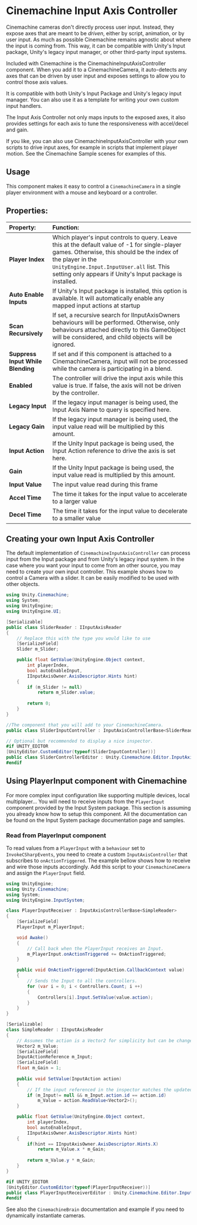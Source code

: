# Cinemachine Input Axis Controller

Cinemachine cameras don't directly process user input. Instead, they expose axes that are meant to be _driven_, either by script, animation, or by user input. As much as possible Cinemachine remains agnostic about where the input is coming from. This way, it can be compatible with Unity's Input package, Unity's legacy input manager, or other third-party input systems.

Included with Cinemachine is the CinemachineInputAxisController component. When you add it to a CinemachineCamera, it auto-detects any axes that can be driven by user input and exposes settings to allow you to control those axis values.

It is compatible with both Unity's Input Package and Unity's legacy input manager. You can also use it as a template for writing your own custom input handlers.

The Input Axis Controller not only maps inputs to the exposed axes, it also provides settings for each axis to tune the responsiveness with accel/decel and gain.

If you like, you can also use CinemachineInputAxisController with your own scripts to drive input axes, for example in scripts that implement player motion. See the Cinemachine Sample scenes for examples of this.

## Usage

This component makes it easy to control a `CinemachineCamera` in a single player environment with a mouse and keyboard or a controller.

## Properties:

| **Property:** | **Function:** |
|:---|:---|
| __Player Index__ | Which player's input controls to query. Leave this at the default value of -1 for single-player games. Otherwise, this should be the index of the player in the `UnityEngine.Input.InputUser.all` list. This setting only appears if Unity's Input package is installed. |
| __Auto Enable Inputs__ | If Unity's Input package is installed, this option is available. It will automatically enable any mapped input actions at startup |
| __Scan Recursively__ | If set, a recursive search for IInputAxisOwners behaviours will be performed.  Otherwise, only behaviours attached directly to this GameObject will be considered, and child objects will be ignored. |
| __Suppress Input While Blending__ | If set and if this component is attached to a CinemachineCamera, input will not be processed while the camera is participating in a blend. |
| __Enabled__ | The controller will drive the input axis while this value is true.  If false, the axis will not be driven by the controller. |
| __Legacy Input__ | If the legacy input manager is being used, the Input Axis Name to query is specified here. |
| __Legacy Gain__ | If the legacy input manager is being used, the input value read will be multiplied by this amount. |
| __Input Action__ | If the Unity Input package is being used, the Input Action reference to drive the axis is set here. |
| __Gain__ | If the Unity Input package is being used, the input value read is multiplied by this amount. |
| __Input Value__ | The input value read during this frame |
| __Accel Time__ | The time it takes for the input value to accelerate to a larger value |
| __Decel Time__ | The time it takes for the input value to decelerate to a smaller value |

## Creating your own Input Axis Controller

The default implementation of `CinemachineInputAxisController` can process input from the Input package and from Unity's legacy input system. In the case where you want your input to come from an other source, you may need to create your own input controller. This example shows how to control a Camera with a slider. It can be easily modified to be used with other objects.

```cs
using Unity.Cinemachine;
using System;
using UnityEngine;
using UnityEngine.UI;

[Serializable]
public class SliderReader : IInputAxisReader 
{
    // Replace this with the type you would like to use
    [SerializeField]
    Slider m_Slider; 

    public float GetValue(UnityEngine.Object context, 
        int playerIndex, 
        bool autoEnableInput, 
        IInputAxisOwner.AxisDescriptor.Hints hint)
    {
        if (m_Slider != null)
            return m_Slider.value;
        
        return 0;
    }
}

//The component that you will add to your CinemachineCamera.
public class SliderInputController : InputAxisControllerBase<SliderReader> {} 

// Optional but recommended to display a nice inspector.
#if UNITY_EDITOR
[UnityEditor.CustomEditor(typeof(SliderInputController))]
public class SliderControllerEditor : Unity.Cinemachine.Editor.InputAxisControllerEditor {}
#endif
```

## Using PlayerInput component with Cinemachine

For more complex input configuration like supporting multiple devices, local multiplayer... You will need to receive inputs from the `PlayerInput` component provided by the Input System package. This section is assuming you already know how to setup this component. All the documentation can be found on the Input System package documentation page and samples.

### Read from PlayerInput component

To read values from a `PlayerInput` with a `behaviour` set to `InvokeCSharpEvents`, you need to create a custom `InputAxisController` that subscribes to `onActionTriggered`. The example bellow shows how to receive and wire those inputs accordingly. Add this script to your `CinemachineCamera` and assign the `PlayerInput` field.

```cs
using UnityEngine;
using Unity.Cinemachine;
using System;
using UnityEngine.InputSystem;

class PlayerInputReceiver : InputAxisControllerBase<SimpleReader>
{
    [SerializeField]
    PlayerInput m_PlayerInput;

    void Awake()
    {
        // Call back when the PlayerInput receives an Input.
        m_PlayerInput.onActionTriggered += OnActionTriggered;
    }

    public void OnActionTriggered(InputAction.CallbackContext value)
    {
        // Sends the Input to all the controllers.
        for (var i = 0; i < Controllers.Count; i ++)
        {
            Controllers[i].Input.SetValue(value.action);
        }
    }
}

[Serializable]
class SimpleReader : IInputAxisReader
{
    // Assumes the action is a Vector2 for simplicity but can be changed for a float.
    Vector2 m_Value;
    [SerializeField]
    InputActionReference m_Input;
    [SerializeField]
    float m_Gain = 1;
    
    public void SetValue(InputAction action)
    {
        // If the input referenced in the inspector matches the updated one update the value.
        if (m_Input!= null && m_Input.action.id == action.id)
            m_Value = action.ReadValue<Vector2>();
    }

    public float GetValue(UnityEngine.Object context, 
        int playerIndex, 
        bool autoEnableInput, 
        IInputAxisOwner.AxisDescriptor.Hints hint)
    {
        if(hint == IInputAxisOwner.AxisDescriptor.Hints.X)
            return m_Value.x * m_Gain;
        
        return m_Value.y * m_Gain;
    }
}

#if UNITY_EDITOR
[UnityEditor.CustomEditor(typeof(PlayerInputReceiver))]
public class PlayerInputReceiverEditor : Unity.Cinemachine.Editor.InputAxisControllerEditor {}
#endif
```

See also the `CinemachineBrain` documentation and example if you need to dynamically instantiate cameras.